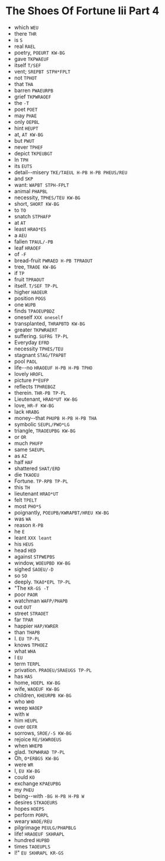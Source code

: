 # The Shoes Of Fortune Iii Part 4

* which `WEU`
* there `THR`
* is `S`
* real `RAEL`
* poetry, `POEURT KW-BG`
* gave `TKPWAEUF`
* itself `T/SEF`
* vent; `SREPBT STPH*FPLT`
* not `TPHOT`
* that `THA`
* barren `PWAEURPB`
* grief `TKPWRAOEF`
* the `-T`
* poet `POET`
* may `PHAE`
* only `OEPBL`
* hint `HEUPT`
* at, `AT KW-BG`
* but `PWUT`
* never `TPHEF`
* depict `TKPEUBGT`
* In `TPH`
* its `EUTS`
* detail--misery `TKE/TAEUL H-PB H-PB PHEUS/REU`
* and `SKP`
* want: `WAPBT STPH-FPLT`
* animal `PHAPBL`
* necessity, `TPHES/TEU KW-BG`
* short, `SHORT KW-BG`
* to `TO`
* snatch `STPHAFP`
* at `AT`
* least `HRAO*ES`
* a `AEU`
* fallen `TPAUL/-PB`
* leaf `HRAOEF`
* of `-F`
* bread-fruit `PWRAED H-PB TPRAOUT`
* tree, `TRAOE KW-BG`
* if `TP`
* fruit `TPRAOUT`
* itself. `T/SEF TP-PL`
* higher `HAOEUR`
* position `POGS`
* one `WUPB`
* finds `TPAOEUPBDZ`
* oneself `XXX oneself`
* transplanted, `THRAPBTD KW-BG`
* greater `TKPWRAERT`
* suffering. `SUFRG TP-PL`
* Everyday `EFRD`
* necessity `TPHES/TEU`
* stagnant `STAG/TPAPBT`
* pool `PAOL`
* life--no `HRAOEUF H-PB H-PB TPHO`
* lovely `HROFL`
* picture `P*EUFP`
* reflects `TPHREBGZ`
* therein. `THR-PB TP-PL`
* Lieutenant, `HRAO*UT KW-BG`
* love, `HR-F KW-BG`
* lack `HRABG`
* money--that `PHUPB H-PB H-PB THA`
* symbolic `SEUPL/PWO*LG`
* triangle, `TRAOEUPBG KW-BG`
* or `OR`
* much `PHUFP`
* same `SAEUPL`
* as `AZ`
* half `HAF`
* shattered `SHAT/ERD`
* die `TKAOEU`
* Fortune. `TP-RPB TP-PL`
* this `TH`
* lieutenant `HRAO*UT`
* felt `TPELT`
* most `PHO*S`
* poignantly, `POEUPB/KWRAPBT/HREU KW-BG`
* was `WA`
* reason `R-PB`
* he `E`
* leant `XXX leant`
* his `HEUS`
* head `HED`
* against `STPWEPBS`
* window, `WOEUPBD KW-BG`
* sighed `SAOEU/-D`
* so `SO`
* deeply. `TKAO*EPL TP-PL`
* "The `KR-GS -T`
* poor `PAOR`
* watchman `WAFP/PHAPB`
* out `OUT`
* street `STRAOET`
* far `TPAR`
* happier `HAP/KWRER`
* than `THAPB`
* I. `EU TP-PL`
* knows `TPHOEZ`
* what `WHA`
* I `EU`
* term `TERPL`
* privation. `PRAOEU/SRAEUGS TP-PL`
* has `HAS`
* home, `HOEPL KW-BG`
* wife, `WAOEUF KW-BG`
* children, `KHEURPB KW-BG`
* who `WHO`
* weep `WAOEP`
* with `W`
* him `HEUPL`
* over `OEFR`
* sorrows, `SROE/-S KW-BG`
* rejoice `RE/SKWROEUS`
* when `WHEPB`
* glad. `TKPWHRAD TP-PL`
* Oh, `O*ERBGS KW-BG`
* were `WR`
* I, `EU KW-BG`
* could `KO`
* exchange `KPAEUPBG`
* my `PHEU`
* being--with `-BG H-PB H-PB W`
* desires `STKAOEURS`
* hopes `HOEPS`
* perform `PORPL`
* weary `WAOE/REU`
* pilgrimage `PEULG/PHAPBLG`
* life! `HRAOEUF SKHRAPL`
* hundred `HUPBD`
* times `TAOEUPLS`
* I!" `EU SKHRAPL KR-GS`
